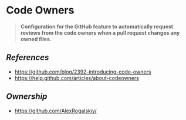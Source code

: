 # Code Owners

> **Configuration for the GitHub feature to automatically request reviews from the code owners when a pull request changes any owned files.**

## *References*

- <https://github.com/blog/2392-introducing-code-owners>
- <https://help.github.com/articles/about-codeowners>

## *Ownership*

- <https://github.com/AlexRogalskiy/>

